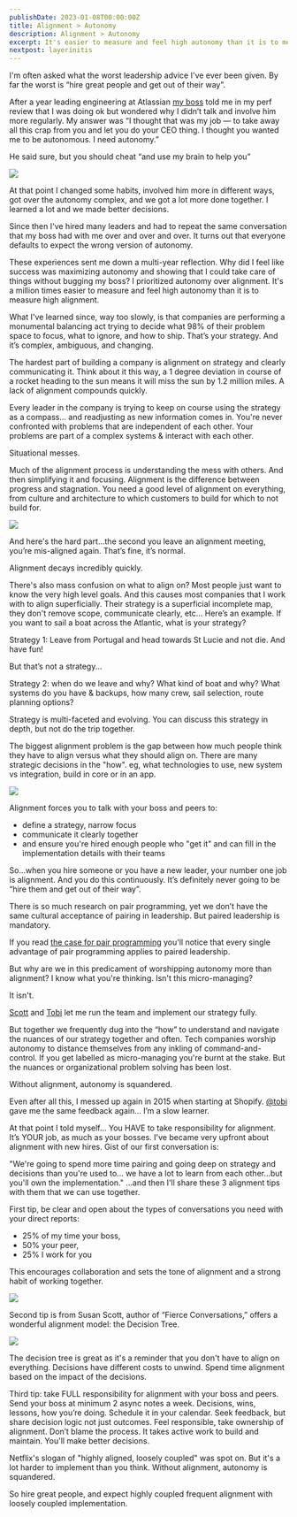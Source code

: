 ```yaml
---
publishDate: 2023-01-08T00:00:00Z
title: Alignment > Autonomy
description: Alignment > Autonomy
excerpt: It's easier to measure and feel high autonomy than it is to measure high alignment. But without alignment, autonomy is squandered.
nextpost: layerinitis
---
```


I'm often asked what the worst leadership advice I've ever been given. By far the worst is “hire great people and get out of their way”.

After a year leading engineering at Atlassian [my boss](https://twitter.com/scottfarkas) told me in my perf review that I was doing ok but wondered why I didn’t talk and involve him more regularly.
My answer was “I thought that was my job — to take away all this crap from you and let you do your CEO thing. I thought you wanted me to be autonomous. I need autonomy.”

He said sure, but you should cheat “and use my brain to help you”

![](/images/autonomy-alignment/align-depth.jpg)

At that point I changed some habits, involved him more in different ways, got over the autonomy complex, and we got a lot more done together. I learned a lot and we made better decisions.

Since then I've hired many leaders and had to repeat the same conversation that my boss had with me over and over and over. It turns out that everyone defaults to expect the wrong version of autonomy.

These experiences sent me down a multi-year reflection. Why did I feel like success was maximizing autonomy and showing that I could take care of things without bugging my boss? I prioritized autonomy over alignment. It's a million times easier to measure and feel high autonomy than it is to measure high alignment.

What I've learned since, way too slowly, is that companies are performing a monumental balancing act trying to decide what 98% of their problem space to focus, what to ignore, and how to ship. That’s your strategy. And it’s complex, ambiguous, and changing.

The hardest part of building a company is alignment on strategy and clearly communicating it. Think about it this way, a 1 degree deviation in course of a rocket heading to the sun means it will miss the sun by 1.2 million miles. A lack of alignment compounds quickly.

Every leader in the company is trying to keep on course using the strategy as a compass… and readjusting as new information comes in. You're never confronted with problems that are independent of each other. Your problems are part of a complex systems &amp; interact with each other.

Situational messes.

Much of the alignment process is understanding the mess with others. And then simplifying it and focusing. Alignment is the difference between progress and stagnation. You need a good level of alignment on everything, from culture and architecture to which customers to build for which to not build for.

![](/images/autonomy-alignment/diverging.jpg)

And here's the hard part...the second you leave an alignment meeting, you’re mis-aligned again. That’s fine, it’s normal.

Alignment decays incredibly quickly.

There's also mass confusion on what to align on? Most people just want to know the very high level goals. And this causes most companies that I work with to align superficially. Their strategy is a superficial incomplete map, they don't remove scope, communicate clearly, etc... Here’s an example. If you want to sail a boat across the Atlantic, what is your strategy?

Strategy 1: Leave from Portugal and head towards St Lucie and not die. And have fun!

But that’s not a strategy...

Strategy 2: when do we leave and why? What kind of boat and why? What systems do you have &amp; backups, how many crew, sail selection, route planning options?

Strategy is multi-faceted and evolving. You can discuss this strategy in depth, but not do the trip together.

The biggest alignment problem is the gap between how much people think they have to align versus what they should align on. There are many strategic decisions in the "how". eg, what technologies to use, new system vs integration, build in core or in an app.

![](/images/autonomy-alignment/align-depth.jpg)

Alignment forces you to talk with your boss and peers to:

- define a strategy, narrow focus
- communicate it clearly together
- and ensure you're hired enough people who "get it" and can fill in the implementation details with their teams

So...when you hire someone or you have a new leader, your number one job is alignment. And you do this continuously. It’s definitely never going to be “hire them and get out of their way”.

There is so much research on pair programming, yet we don’t have the same cultural acceptance of pairing in leadership. But paired leadership is mandatory.

If you read [the case for pair programming](https://www.researchgate.net/publication/27295641_The_Case_for_Collaborative_Programming) you'll notice that every single advantage of pair programming applies to paired leadership.

But why are we in this predicament of worshipping autonomy more than alignment? I know what you're thinking. Isn't this micro-managing?

It isn't.

[Scott](https://twitter.com/scottfarkas) and [Tobi](https://twitter.com/tobi) let me run the team and implement our strategy fully.

But together we frequently dug into the “how” to understand and navigate the nuances of our strategy together and often. Tech companies worship autonomy to distance themselves from any inkling of command-and-control. If you get labelled as micro-managing you're burnt at the stake. But the nuances or organizational problem solving has been lost.

Without alignment, autonomy is squandered.

Even after all this, I messed up again in 2015 when starting at Shopify. [@tobi](https://twitter.com/tobi) gave me the same feedback again… I’m a slow learner.

At that point I told myself... You HAVE to take responsibility for alignment. It’s YOUR job, as much as your bosses. I've became very upfront about alignment with new hires. Gist of our first conversation is:

"We're going to spend more time pairing and going deep on strategy and decisions than you're used to... we have a lot to learn from each other...but you'll own the implementation." ...and then I'll share these 3 alignment tips with them that we can use together.

First tip, be clear and open about the types of conversations you need with your direct reports:

- 25% of my time your boss,
- 50% your peer,
- 25% I work for you

This encourages collaboration and sets the tone of alignment and a strong habit of working together.

![](/images/autonomy-alignment/25-50-25.jpg)

Second tip is from Susan Scott, author of “Fierce Conversations,” offers a wonderful alignment model: the Decision Tree.

![](/images/autonomy-alignment/tree.jpg)

The decision tree is great as it's a reminder that you don't have to align on everything. Decisions have different costs to unwind. Spend time alignment based on the impact of the decisions.

Third tip: take FULL responsibility for alignment with your boss and peers. Send your boss at minimum 2 async notes a week. Decisions, wins, lessons, how you’re doing. Schedule it in your calendar. Seek feedback, but share decision logic not just outcomes. Feel responsible, take ownership of alignment. Don’t blame the process. It takes active work to build and maintain. You'll make better decisions.

Netflix's slogan of "highly aligned, loosely coupled" was spot on. But it's a lot harder to implement than you think. Without alignment, autonomy is squandered.

So hire great people, and expect highly coupled frequent alignment with loosely coupled implementation.
